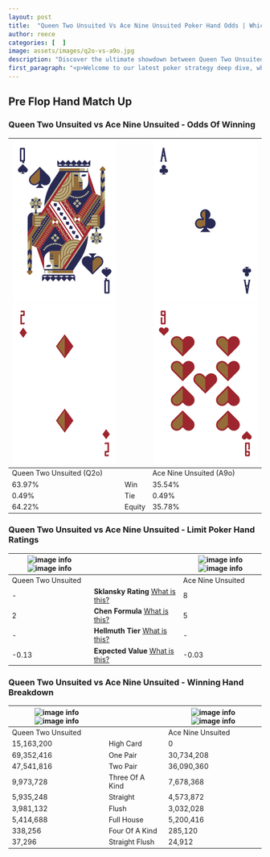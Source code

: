```yaml
---
layout: post
title:  "Queen Two Unsuited Vs Ace Nine Unsuited Poker Hand Odds | Which Is The Better Hand In Poker? A Complete Guide"
author: reece
categories: [  ]
image: assets/images/q2o-vs-a9o.jpg
description: "Discover the ultimate showdown between Queen Two Unsuited and Ace Nine Unsuited in poker! Uncover the odds, strategies, and scenarios where one hand triumphs over the other. Get ready to up your poker game with this thrilling analysis."
first_paragraph: "<p>Welcome to our latest poker strategy deep dive, where we're pitting two distinct hands against each other in a high-stakes showdown: Queen Two Unsuited vs Ace Nine Unsuited.</p><p>In the dynamic world of poker, every decision counts, and knowing which hand holds the upper hand is key to your success at the table.</p><p>In this article, we'll dissect these two hands, explore the scenarios where one dominates the other, and equip you with the knowledge to make strategic choices that can tip the odds in your favor.</p><p>Get ready to unravel the intriguing dynamics of these poker hands and elevate your game to new heights.</p>"
---
```




[comment]: # (sp0)

## Pre Flop Hand Match Up

<div class="table hand-ratings" markdown="1"> 



### Queen Two Unsuited vs Ace Nine Unsuited - Odds Of Winning


    
| ![image info](assets/images/hand1/q.png) ![image info](assets/images/hand1/2o.png) |  | ![image info](assets/images/hand2/a.png) ![image info](assets/images/hand2/9o.png) |
| -------- | -------- | -------- |
| Queen Two Unsuited (Q2o) |  | Ace Nine Unsuited (A9o) |
| 63.97% | Win | 35.54% |
| 0.49% | Tie | 0.49% |
| 64.22% | Equity | 35.78% |




[comment]: # (sp1)



### Queen Two Unsuited vs Ace Nine Unsuited - Limit Poker Hand Ratings


    
| ![image info](https://www.riverpairs.com/assets/images/hand1/q.png) ![image info](https://www.riverpairs.com/assets/images/hand1/2o.png) |  | ![image info](https://www.riverpairs.com/assets/images/hand2/a.png) ![image info](https://www.riverpairs.com/assets/images/hand2/9o.png) |
| -------- | -------- | -------- |
| Queen Two Unsuited |  | Ace Nine Unsuited |
| - | **Sklansky Rating** [What is this?](/sklansky-rating-explained) | 8 |
| 2 | **Chen Formula** [What is this?](/chen-formula-explained) | 5 |
| - | **Hellmuth Tier** [What is this?](/Hellmuth-tier-explained) | - |
| -0.13 | **Expected Value** [What is this?](/expected-value-explained) | -0.03 |




[comment]: # (sp2)



### Queen Two Unsuited vs Ace Nine Unsuited - Winning Hand Breakdown


    
| ![image info](https://www.riverpairs.com/assets/images/hand1/q.png) ![image info](https://www.riverpairs.com/assets/images/hand1/2o.png) |  | ![image info](https://www.riverpairs.com/assets/images/hand2/a.png) ![image info](https://www.riverpairs.com/assets/images/hand2/9o.png) |
| -------- | -------- | -------- |
| Queen Two Unsuited |  | Ace Nine Unsuited |
| 15,163,200 | High Card | 0 |
| 69,352,416 | One Pair | 30,734,208 |
| 47,541,816 | Two Pair | 36,090,360 |
| 9,973,728 | Three Of A Kind | 7,678,368 |
| 5,935,248 | Straight | 4,573,872 |
| 3,981,132 | Flush | 3,032,028 |
| 5,414,688 | Full House | 5,200,416 |
| 338,256 | Four Of A Kind | 285,120 |
| 37,296 | Straight Flush | 24,912 |




[comment]: # (sp3)



</div>

[comment]: # (sp4)



[comment]: # (sp5)


